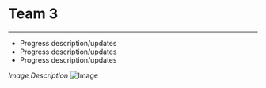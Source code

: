 # Team 3

---

* Progress description/updates
* Progress description/updates
* Progress description/updates

_Image Description_
![Image](/Assets/DRL_Logo.jpg)